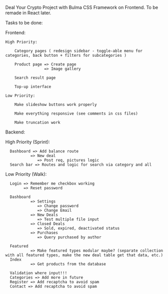 Deal Your Crypto Project with Bulma CSS Framework on Frontend. To be remade in React later.

Tasks to be done:

Frontend:

    High Priority:

        Category pages ( redesign sidebar - toggle-able menu for categories, back button + filters for subcategories )

        Product page => Create page
                     => Image gallery

        Search result page

        Top-up interface

    Low Priority:

        Make slideshow buttons work properly

        Make everything responsive (see comments in css files)

        Make truncation work


Backend:

   High Priority (Sprint):

      Dashboard => Add balance route
               => New deal
                  => Post req, pictures logic
      Search bar => Routes and logic for search via category and all

   Low Priority (Walk):

      Login => Remember me checkbox working
            => Reset password
      
      Dashboard 
               => Settings
                  => Change password
                  => Change Email
               => New Deals
                  => Test multiple file input
               => Closed Deals
                  => Sold, expired, deactivated status
               => Purchases
                  => Query purchased by author
      
      Featured
               => Make featured types modular maybe? (separate collection with all featured types, make the new deal table get that data, etc.)
      Index 
               => Get products from the database
        
      Validation where input!!!
      Categories => Add more in future
      Register => Add recaptcha to avoid spam
      Contact => Add recaptcha to avoid spam                        
